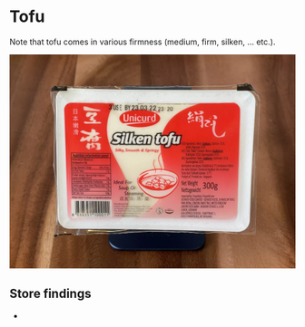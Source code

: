 # Tofu

<primary-label ref="pantry"/>
<secondary-label ref="cn"/>

Note that tofu comes in various firmness (medium, firm, silken, … etc.).

![Picture of a package Unicurd silken tofu](./photos/unicurd-silken-tofu.webp)

## Store findings

- [](Pantry-Stores-Suppliers.md#beta-asia-supermarkt)
